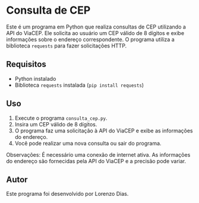 # Consulta de CEP

Este é um programa em Python que realiza consultas de CEP utilizando a API do ViaCEP. Ele solicita ao usuário um CEP válido de 8 dígitos e exibe informações sobre o endereço correspondente. O programa utiliza a biblioteca `requests` para fazer solicitações HTTP.

## Requisitos

- Python instalado
- Biblioteca `requests` instalada (`pip install requests`)

## Uso

1. Execute o programa `consulta_cep.py`.
2. Insira um CEP válido de 8 dígitos.
3. O programa faz uma solicitação à API do ViaCEP e exibe as informações do endereço.
4. Você pode realizar uma nova consulta ou sair do programa.

Observações: É necessário uma conexão de internet ativa. As informações do endereço são fornecidas pela API do ViaCEP e a precisão pode variar.

## Autor

Este programa foi desenvolvido por Lorenzo Dias.
